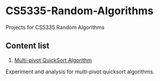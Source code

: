# CS5335-Random-Algorithms
Projects for CS5335 Random Algorithms

## Content list

1. [Multi-pivot QuickSort Algorithm](https://github.com/Jeff010101/CS5335-Random-Algorithms/blob/master/Multi-pivot%20QuickSort%20Analysis/README.md)

Experiment and analysis for multi-pivot quicksort algorithms.
